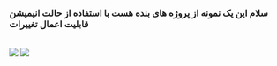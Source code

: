 <h3 style="display:flex;">
        <p style ="margin-left: auto;margin-right: auto;">  سلام این یک نمونه از پروژه های بنده هست با استفاده از حالت انیمیشن قابلیت اعمال تغییرات  </p>
</h3>
<img src="https://github.com/mohamnad098/mohamnad098/assets/142315000/cf851ee2-fea2-4198-800e-74b3a25a51d4">
<img src="https://github.com/mohamnad098/mohamnad098/assets/142315000/127d0aac-a575-4964-8915-cf21f87764ee">

